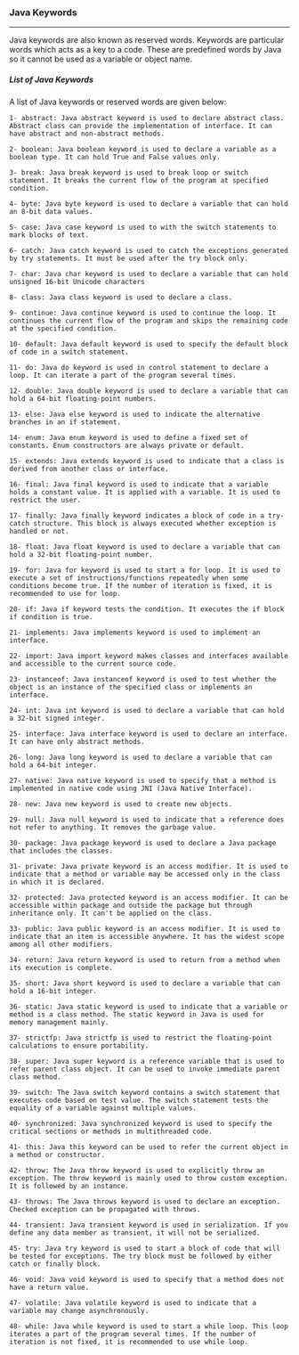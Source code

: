 ### Java Keywords

--------

Java keywords are also known as reserved words. Keywords are particular words which acts as a key to a code. These are predefined words by Java so it cannot be used as a variable or object name.

##### List of Java Keywords

A list of Java keywords or reserved words are given below:

    1- abstract: Java abstract keyword is used to declare abstract class. Abstract class can provide the implementation of interface. It can have abstract and non-abstract methods.
    
    2- boolean: Java boolean keyword is used to declare a variable as a boolean type. It can hold True and False values only.
    
    3- break: Java break keyword is used to break loop or switch statement. It breaks the current flow of the program at specified condition.
    
    4- byte: Java byte keyword is used to declare a variable that can hold an 8-bit data values.
    
    5- case: Java case keyword is used to with the switch statements to mark blocks of text.
    
    6- catch: Java catch keyword is used to catch the exceptions generated by try statements. It must be used after the try block only.
    
    7- char: Java char keyword is used to declare a variable that can hold unsigned 16-bit Unicode characters
    
    8- class: Java class keyword is used to declare a class.
    
    9- continue: Java continue keyword is used to continue the loop. It continues the current flow of the program and skips the remaining code at the specified condition.
    
    10- default: Java default keyword is used to specify the default block of code in a switch statement.
    
    11- do: Java do keyword is used in control statement to declare a loop. It can iterate a part of the program several times.
    
    12- double: Java double keyword is used to declare a variable that can hold a 64-bit floating-point numbers.
    
    13- else: Java else keyword is used to indicate the alternative branches in an if statement.
    
    14- enum: Java enum keyword is used to define a fixed set of constants. Enum constructors are always private or default.
    
    15- extends: Java extends keyword is used to indicate that a class is derived from another class or interface.
    
    16- final: Java final keyword is used to indicate that a variable holds a constant value. It is applied with a variable. It is used to restrict the user.
    
    17- finally: Java finally keyword indicates a block of code in a try-catch structure. This block is always executed whether exception is handled or not.
    
    18- float: Java float keyword is used to declare a variable that can hold a 32-bit floating-point number.
    
    19- for: Java for keyword is used to start a for loop. It is used to execute a set of instructions/functions repeatedly when some conditions become true. If the number of iteration is fixed, it is recommended to use for loop.
    
    20- if: Java if keyword tests the condition. It executes the if block if condition is true.
    
    21- implements: Java implements keyword is used to implement an interface.
    
    22- import: Java import keyword makes classes and interfaces available and accessible to the current source code.
    
    23- instanceof: Java instanceof keyword is used to test whether the object is an instance of the specified class or implements an interface.
    
    24- int: Java int keyword is used to declare a variable that can hold a 32-bit signed integer.
    
    25- interface: Java interface keyword is used to declare an interface. It can have only abstract methods.
    
    26- long: Java long keyword is used to declare a variable that can hold a 64-bit integer.
    
    27- native: Java native keyword is used to specify that a method is implemented in native code using JNI (Java Native Interface).
    
    28- new: Java new keyword is used to create new objects.
    
    29- null: Java null keyword is used to indicate that a reference does not refer to anything. It removes the garbage value.
    
    30- package: Java package keyword is used to declare a Java package that includes the classes.
    
    31- private: Java private keyword is an access modifier. It is used to indicate that a method or variable may be accessed only in the class in which it is declared.
    
    32- protected: Java protected keyword is an access modifier. It can be accessible within package and outside the package but through inheritance only. It can't be applied on the class.
    
    33- public: Java public keyword is an access modifier. It is used to indicate that an item is accessible anywhere. It has the widest scope among all other modifiers.
    
    34- return: Java return keyword is used to return from a method when its execution is complete.
    
    35- short: Java short keyword is used to declare a variable that can hold a 16-bit integer.
    
    36- static: Java static keyword is used to indicate that a variable or method is a class method. The static keyword in Java is used for memory management mainly.
    
    37- strictfp: Java strictfp is used to restrict the floating-point calculations to ensure portability.
    
    38- super: Java super keyword is a reference variable that is used to refer parent class object. It can be used to invoke immediate parent class method.
    
    39- switch: The Java switch keyword contains a switch statement that executes code based on test value. The switch statement tests the equality of a variable against multiple values.
    
    40- synchronized: Java synchronized keyword is used to specify the critical sections or methods in multithreaded code.
    
    41- this: Java this keyword can be used to refer the current object in a method or constructor.
    
    42- throw: The Java throw keyword is used to explicitly throw an exception. The throw keyword is mainly used to throw custom exception. It is followed by an instance.
    
    43- throws: The Java throws keyword is used to declare an exception. Checked exception can be propagated with throws.
    
    44- transient: Java transient keyword is used in serialization. If you define any data member as transient, it will not be serialized.
    
    45- try: Java try keyword is used to start a block of code that will be tested for exceptions. The try block must be followed by either catch or finally block.
    
    46- void: Java void keyword is used to specify that a method does not have a return value.
    
    47- volatile: Java volatile keyword is used to indicate that a variable may change asynchronously.
    
    48- while: Java while keyword is used to start a while loop. This loop iterates a part of the program several times. If the number of iteration is not fixed, it is recommended to use while loop.


